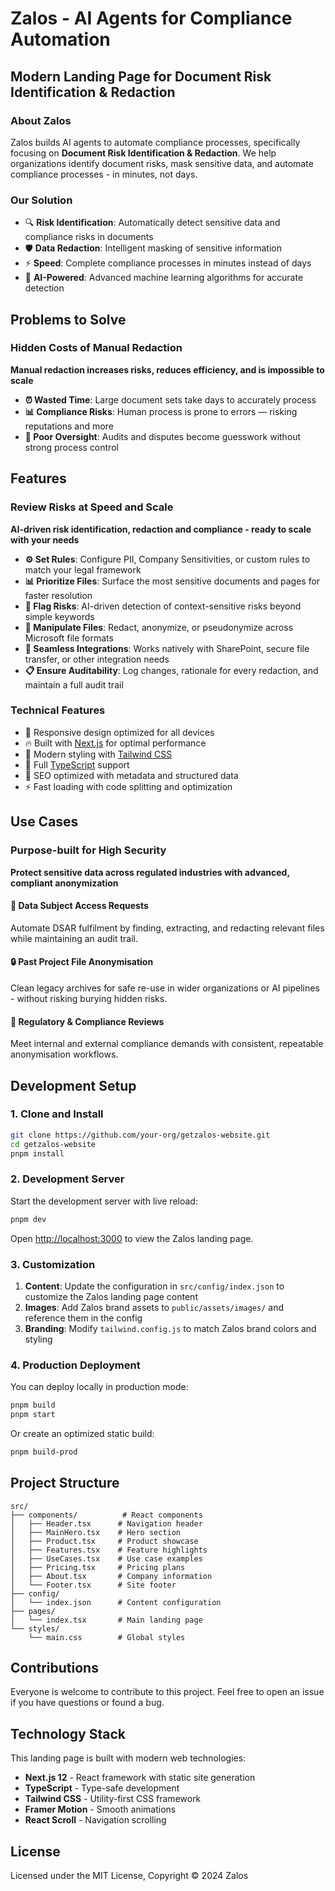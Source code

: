 # Zalos - AI Agents for Compliance Automation

## Modern Landing Page for Document Risk Identification & Redaction

### About Zalos

Zalos builds AI agents to automate compliance processes, specifically focusing on **Document Risk Identification & Redaction**. We help organizations identify document risks, mask sensitive data, and automate compliance processes - in minutes, not days.

### Our Solution

- 🔍 **Risk Identification**: Automatically detect sensitive data and compliance risks in documents
- 🛡️ **Data Redaction**: Intelligent masking of sensitive information
- ⚡ **Speed**: Complete compliance processes in minutes instead of days
- 🤖 **AI-Powered**: Advanced machine learning algorithms for accurate detection

## Problems to Solve

### Hidden Costs of Manual Redaction

**Manual redaction increases risks, reduces efficiency, and is impossible to scale**

- **⏰ Wasted Time**: Large document sets take days to accurately process
- **📊 Compliance Risks**: Human process is prone to errors — risking reputations and more  
- **🔗 Poor Oversight**: Audits and disputes become guesswork without strong process control

## Features

### Review Risks at Speed and Scale

**AI-driven risk identification, redaction and compliance - ready to scale with your needs**

- **⚙️ Set Rules**: Configure PII, Company Sensitivities, or custom rules to match your legal framework
- **📊 Prioritize Files**: Surface the most sensitive documents and pages for faster resolution
- **🚩 Flag Risks**: AI-driven detection of context-sensitive risks beyond simple keywords
- **📝 Manipulate Files**: Redact, anonymize, or pseudonymize across Microsoft file formats
- **🔗 Seamless Integrations**: Works natively with SharePoint, secure file transfer, or other integration needs
- **📋 Ensure Auditability**: Log changes, rationale for every redaction, and maintain a full audit trail

### Technical Features

- 📱 Responsive design optimized for all devices
- 🔥 Built with [Next.js](https://nextjs.org) for optimal performance
- 🎨 Modern styling with [Tailwind CSS](https://tailwindcss.com)
- 🎉 Full [TypeScript](https://www.typescriptlang.org) support
- 🤖 SEO optimized with metadata and structured data
- ⚡ Fast loading with code splitting and optimization

## Use Cases

### Purpose-built for High Security

**Protect sensitive data across regulated industries with advanced, compliant anonymization**

#### 📁 Data Subject Access Requests

Automate DSAR fulfilment by finding, extracting, and redacting relevant files while maintaining an audit trail.

#### 🔒 Past Project File Anonymisation

Clean legacy archives for safe re-use in wider organizations or AI pipelines - without risking burying hidden risks.

#### 🔗 Regulatory & Compliance Reviews

Meet internal and external compliance demands with consistent, repeatable anonymisation workflows.

## Development Setup

### 1. Clone and Install

```bash
git clone https://github.com/your-org/getzalos-website.git
cd getzalos-website
pnpm install
```

### 2. Development Server

Start the development server with live reload:

```bash
pnpm dev
```

Open <http://localhost:3000> to view the Zalos landing page.

### 3. Customization

1. **Content**: Update the configuration in `src/config/index.json` to customize the Zalos landing page content
2. **Images**: Add Zalos brand assets to `public/assets/images/` and reference them in the config
3. **Branding**: Modify `tailwind.config.js` to match Zalos brand colors and styling

### 4. Production Deployment

You can deploy locally in production mode:

```bash
pnpm build
pnpm start
```

Or create an optimized static build:

```bash
pnpm build-prod
```

## Project Structure

```
src/
├── components/          # React components
│   ├── Header.tsx      # Navigation header
│   ├── MainHero.tsx    # Hero section
│   ├── Product.tsx     # Product showcase
│   ├── Features.tsx    # Feature highlights
│   ├── UseCases.tsx    # Use case examples
│   ├── Pricing.tsx     # Pricing plans
│   ├── About.tsx       # Company information
│   └── Footer.tsx      # Site footer
├── config/
│   └── index.json      # Content configuration
├── pages/
│   └── index.tsx       # Main landing page
└── styles/
    └── main.css        # Global styles
```

## Contributions

Everyone is welcome to contribute to this project. Feel free to open an issue if you have questions or found a bug.

## Technology Stack

This landing page is built with modern web technologies:

- **Next.js 12** - React framework with static site generation
- **TypeScript** - Type-safe development
- **Tailwind CSS** - Utility-first CSS framework
- **Framer Motion** - Smooth animations
- **React Scroll** - Navigation scrolling

## License

Licensed under the MIT License, Copyright © 2024 Zalos
